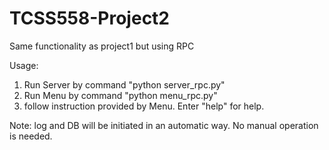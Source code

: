 TCSS558-Project2
================

Same functionality as project1 but using RPC

Usage:

1. Run Server by command "python server_rpc.py"
2. Run Menu by command "python menu_rpc.py"
3. follow instruction provided by Menu. Enter "help" for help.

Note: log and DB will be initiated in an automatic way. No manual operation is needed.


